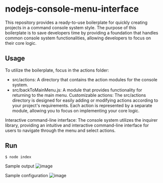 # nodejs-console-menu-interface
This repository provides a ready-to-use boilerplate for quickly creating projects in a command console system style. The purpose of this boilerplate is to save developers time by providing a foundation that handles common console system functionalities, allowing developers to focus on their core logic.



## Usage
To utilize the boilerplate, focus in the actions folder:

 - src/actions: A directory that contains the action modules for the console system.
 - src/backToMainMenu.js: A module that provides functionality for returning to the main menu.
Customizable actions: The src/actions directory is designed for easily adding or modifying actions according to your project's requirements. Each action is represented by a separate module, allowing you to focus on implementing your core logic.

Interactive command-line interface: The console system utilizes the inquirer library, providing an intuitive and interactive command-line interface for users to navigate through the menu and select actions.

## Run
```
$ node index
```
Sample output
![image](https://github.com/wahengchang/nodejs-console-menu-interface/assets/5538753/e491b25d-a3fb-4cda-910b-33740c04ff2d)

Sample configuration
![image](https://github.com/wahengchang/nodejs-console-menu-interface/assets/5538753/bf9e3112-cee5-42fd-942a-c32c26e5fcf9)
